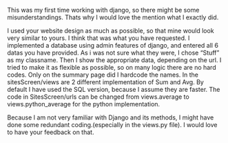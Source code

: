 This was my first time working with django, so there might be some misunderstandings. Thats why I would love the mention what I exactly did.

I used your website design as much as possible, so that mine would look very similar to yours. I think that was what you have requested. I implemented a database using admin features of django, and entered all 6 datas you have provided. As i was not sure what they were, I chose “Stuff” as my classname. Then I show the appropriate data, depending on the url. I tried to make it as flexible as possible, so on many logic there are no hard codes. Only on the summary page did I hardcode the names.  In the sitesScreen/views are 2 different implementation of Sum and Avg. By default I have used the SQL version, because I assume they are faster. The code in SitesScreen/urls can be changed from views.average to views.python_average for the python implementation.

Because I am not very familiar with Django and its methods, I might have done some redundant coding.(especially in the views.py file). I would love to have your feedback on that.